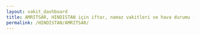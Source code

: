 ```yaml
---
layout: vakit_dashboard
title: AMRITSAR, HINDISTAN için iftar, namaz vakitleri ve hava durumu - ilçe/eyalet seç
permalink: /HINDISTAN/AMRITSAR/
---
```


<script type="text/javascript">
  var GLOBAL_COUNTRY = 'HINDISTAN';
  var GLOBAL_CITY = 'AMRITSAR';
  var GLOBAL_STATE = '';
  var lat = 72;
  var lon = 21;
</script>
